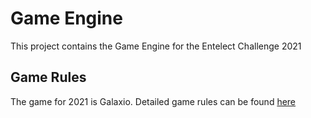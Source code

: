 # Game Engine

This project contains the Game Engine for the Entelect Challenge 2021

## Game Rules

The game for 2021 is Galaxio. Detailed game rules can be found [here](game-rules.md)